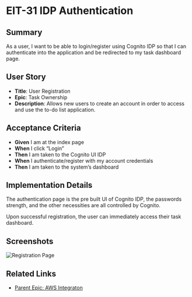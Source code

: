 # EIT-31 IDP Authentication

## Summary
As a user, I want to be able to login/register using Cognito IDP so that I can authenticate into the application and be redirected to my task dashboard page.

## User Story
- **Title**: User Registration
- **Epic**: Task Ownership
- **Description**: Allows new users to create an account in order to access and use the to-do list application.

## Acceptance Criteria
- **Given** I am at the index page
- **When** I click “Login”
- **Then** I am taken to the Cognito UI IDP
- **When** I authenticate/register with my account credentials
- **Then** I am taken to the system’s dashboard

## Implementation Details
The authentication page is the pre built UI of Cognito IDP, the passwords strength, and the other necessities are all controlled by Cognito.

Upon successful registration, the user can immediately access their task dashboard.

## Screenshots
![Registration Page](./screenshots/registration-page.png)

## Related Links
- [Parent Epic: AWS Integraton](../README.md)